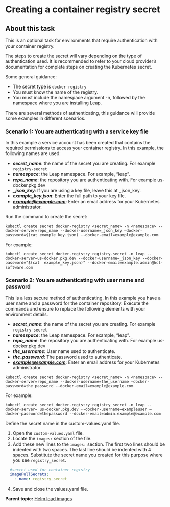 # Creating a container registry secret

## About this task

This is an optional task for environments that require authentication with your container registry.

The steps to create the secret will vary depending on the type of authentication used. It is recommended to refer to your cloud provider’s documentation for complete steps on creating the Kubernetes secret. 

Some general guidance:
- The secret type is ```docker-registry```
- You must know the name of the registry.
- You must include the namespace argument -n, followed by the namespace where you are installing Leap.

There are several methods of authenticating, this guidance will provide some examples in different scenarios.

### Scenario 1: You are authenticating with a service key file

In this example a service account has been created that contains the required permissions to access your container registry. In this example, the following names are used:

- ***secret_name***: the name of the secret you are creating. For example ```registry-secret```
- ***namespace***: the Leap namespace. For example, “leap”.
- ***repo_name***: the repository you are authenticating with. For example us-docker.pkg.dev
- ***_json_key***: If you are using a key file, leave this at _json_key.
- ***example_key.json***: Enter the full path to your key file.
- ***example@example.com***: Enter an email address for your Kubernetes administrator.

Run the command to create the secret:
```
kubectl create secret docker-registry <secret_name> -n <namespace> --docker-server=repo_name --docker-username=_json_key –docker-password=$(cat example_key.json) --docker-email=example@example.com
```

For example:
```
kubectl create secret docker-registry registry-secret -n leap --docker-server=us-docker.pkg.dev --docker-username=_json_key --docker-password="$(cat  example_key.json)" --docker-email=example.admin@hcl-software.com
```


### Scenario 2: You are authenticating with user name and password

This is a less secure method of authenticating. In this example you have a user name and a password for the container repository. Execute the commands and ensure to replace the following elements with your environment details.

- ***secret_name***: the name of the secret you are creating. For example ```registry-secret```
- ***namespace***: the Leap namespace. For example, “leap”.
- ***repo_name***: the repository you are authenticating with. For example us-docker.pkg.dev
- ***the_username***: User name used to authenticate.
- ***the_password***: The password used to authenticate.
- ***example@example.com***: Enter an email address for your Kubernetes administrator.

```
kubectl create secret docker-registry <secret_name> -n <namespace> --docker-server=repo_name --docker-username=the_username –docker-password=the_password --docker-email=example@example.com
```

For example:
```
kubectl create secret docker-registry registry_secret -n leap --docker-server= us-docker.pkg.dev --docker-username=exampleuser –docker-password=thepassword --docker-email=admin.example@example.com
```

Define the secret name in the custom-values.yaml file.

1. Open the ```custom-values.yaml``` file.
2. Locate the ```images:``` section of the file.
3. Add these new lines to the ```images:``` section. The first two lines should be indented with two spaces. The last line should be indented with 4 spaces. Substitute the secret name you created for this purpose where you see ```registry_secret```.

```yaml
  #secret used for container registry
  imagePullSecrets:
    - name: registry_secret
```

4. Save and close the values.yaml file.


**Parent topic:** [Helm load images](helm_load_images.md)